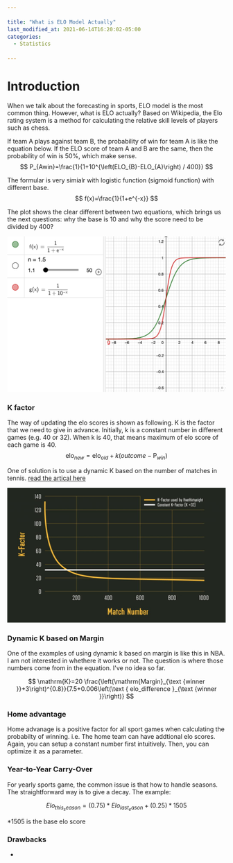 ```yaml
---

title: "What is ELO Model Actually"
last_modified_at: 2021-06-14T16:20:02-05:00
categories:
  - Statistics

---
```


# Introduction

When we talk about the forecasting in sports, ELO model is the most common thing. However, what is ELO actually? Based on Wikipedia, the Elo rating system is a method for calculating the relative skill levels of players such as chess. 

If team A plays against team B, the probability of win for team A is like the equation below. If the ELO score of team A and B are the same, then the probability of win is 50%, which make sense. 
$$
P_{Awin}=\frac{1}{1+10^{\left(ELO_{B}-ELO_{A}\right) / 400}}
$$

The formular is very simialr with logistic function (sigmoid function) with different base.
$$
f(x)=\frac{1}{1+e^{-x}}
$$


The plot shows the clear different between two equations, which brings us the next questions: why the base is 10 and why the score need to be divided by 400?

![](https://raw.githubusercontent.com/jinisaweaklearner/blog/master/assets/images/logistic_vs_elo.png)


### K factor

The way of updating the elo scores is shown as following. K is the factor that we need to give in advance. Initially, k is a constant number in different games (e.g. 40 or 32). When k is 40, that means maximum of elo score of each game is 40.
$$
\text {elo}_{new}=\mathrm{elo}_{old}+k\left(outcome-\operatorname{P}_{win}\right)
$$


One of solution is to use a dynamic K based on the number of matches in tennis. [read the artical here](https://www.betfair.com.au/hub/tennis-elo-modelling/)

![](https://github.com/jinisaweaklearner/blog/blob/master/assets/images/dynamic_k.png?raw=true)


### Dynamic K based on Margin
One of the examples of using dynamic k based on margin is like this in NBA. I am not interested in whethere it works or not. The question is where those numbers come from in the equation. I've no idea so far.

$$
\mathrm{K}=20 \frac{\left(\mathrm{Margin}_{\text {winner }}+3\right)^{0.8}}{7.5+0.006\left(\text { elo_difference }_{\text {winner }}\right)}
$$

### Home advantage

Home advanage is a positive factor for all sport games when calculating the probabilty of winning. i.e. The home team can have addtional elo scores. Again, you can setup a constant number first intuitively. Then, you can optimize it as a parameter.


###
### Year-to-Year Carry-Over
For yearly sports game, the common issue is that how to handle seasons. The straightforward way is to give a decay. The example:

$$
Elo_{this_season}=(0.75)*Elo_{last_eason}+(0.25)*1505
$$

*1505 is the base elo score


### Drawbacks
- 
